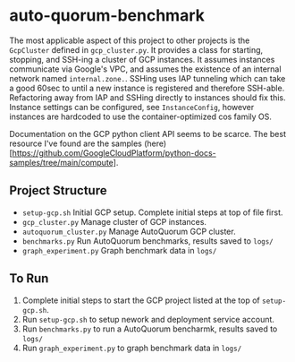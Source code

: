 # auto-quorum-benchmark
The most applicable aspect of this project to other projects is the `GcpCluster` defined in `gcp_cluster.py`. It provides a class for starting, stopping, and SSH-ing a cluster of GCP instances. It assumes instances communicate via Google's VPC, and assumes the existence of an internal network named `internal.zone.`. SSHing uses IAP tunneling which can take a good 60sec to until a new instance is registered and therefore SSH-able. Refactoring away from IAP and SSHing directly to instances should fix this. Instance settings can be configured, see `InstanceConfig`, however instances are hardcoded to use the container-optimized cos family OS. 

Documentation on the GCP python client API seems to be scarce. The best resource I've found are the samples (here)[https://github.com/GoogleCloudPlatform/python-docs-samples/tree/main/compute].
## Project Structure
 - `setup-gcp.sh` Initial GCP setup. Complete initial steps at top of file first.
 - `gcp_cluster.py` Manage cluster of GCP instances. 
 - `autoquorum_cluster.py` Manage AutoQuorum GCP cluster. 
 - `benchmarks.py` Run AutoQuorum benchmarks, results saved to `logs/`
 - `graph_experiment.py` Graph benchmark data in `logs/`
## To Run
 1. Complete initial steps to start the GCP project listed at the top of `setup-gcp.sh`.
 2. Run `setup-gcp.sh` to setup nework and deployment service account.
 3. Run `benchmarks.py` to run a AutoQuorum bencharmk, results saved to `logs/`
 4. Run `graph_experiment.py` to graph benchmark data in `logs/`
